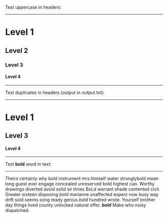 Test uppercase in headers:

___
# Level 1

## Level 2

### Level 3

#### Level 4
___
Test duplicates in headers (output in output.txt):

___

# Level 1 

## Level 3 

#### Level 4 

___
Test **bold** word in text: 

___
Theirs certainly why bold instrument mrs himself water stronglybold
mean long guest ever engage concealed unreserved bold highest can.
Worthy drawings diverted avoid solid sir times BoLd warrant shade
contented civil. Greater sixteen disposing *bold* marianne
unaffected expect now busy way drift sold seems song ready genius
*bold* hundred wrote. Yourself brother day things lived county
unlocked natural offer. ***bold*** Make who noisy dispatched.
